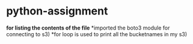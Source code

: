 # python-assignment

**for listing the contents of the file**
*imported the boto3 module for connecting to s3)
*for loop is used to print all the bucketnames in my s3)  